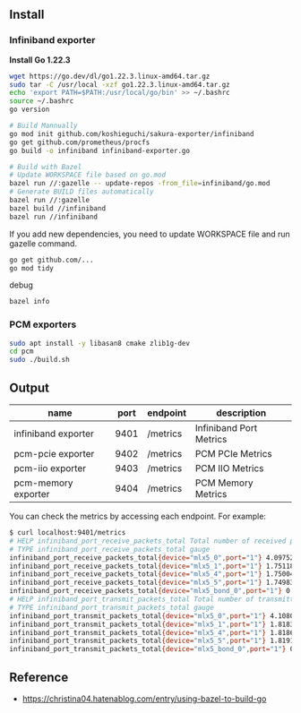 ## Install

### Infiniband exporter

**Install Go 1.22.3**

```sh
wget https://go.dev/dl/go1.22.3.linux-amd64.tar.gz
sudo tar -C /usr/local -xzf go1.22.3.linux-amd64.tar.gz
echo 'export PATH=$PATH:/usr/local/go/bin' >> ~/.bashrc
source ~/.bashrc
go version
```

```bash
# Build Mannually
go mod init github.com/koshieguchi/sakura-exporter/infiniband
go get github.com/prometheus/procfs
go build -o infiniband infiniband-exporter.go

# Build with Bazel
# Update WORKSPACE file based on go.mod
bazel run //:gazelle -- update-repos -from_file=infiniband/go.mod
# Generate BUILD files automatically
bazel run //:gazelle
bazel build //infiniband
bazel run //infiniband
```

If you add new dependencies, you need to update WORKSPACE file and run gazelle command.

```bash
go get github.com/...
go mod tidy
```

debug

```bash
bazel info
```

### PCM exporters

```bash
sudo apt install -y libasan8 cmake zlib1g-dev
cd pcm
sudo ./build.sh
```

## Output

| name                | port | endpoint | description             |
| ------------------- | ---- | -------- | ----------------------- |
| infiniband exporter | 9401 | /metrics | Infiniband Port Metrics |
| pcm-pcie exporter   | 9402 | /metrics | PCM PCIe Metrics        |
| pcm-iio exporter    | 9403 | /metrics | PCM IIO Metrics         |
| pcm-memory exporter | 9404 | /metrics | PCM Memory Metrics      |

You can check the metrics by accessing each endpoint. For example:

```sh
$ curl localhost:9401/metrics
# HELP infiniband_port_receive_packets_total Total number of received packets on InfiniBand port
# TYPE infiniband_port_receive_packets_total gauge
infiniband_port_receive_packets_total{device="mlx5_0",port="1"} 4.09752796e+08
infiniband_port_receive_packets_total{device="mlx5_1",port="1"} 1.7511881e+07
infiniband_port_receive_packets_total{device="mlx5_4",port="1"} 1.75004e+07
infiniband_port_receive_packets_total{device="mlx5_5",port="1"} 1.7498324e+07
infiniband_port_receive_packets_total{device="mlx5_bond_0",port="1"} 0
# HELP infiniband_port_transmit_packets_total Total number of transmitted packets on InfiniBand port
# TYPE infiniband_port_transmit_packets_total gauge
infiniband_port_transmit_packets_total{device="mlx5_0",port="1"} 4.10805799e+08
infiniband_port_transmit_packets_total{device="mlx5_1",port="1"} 1.8183523e+07
infiniband_port_transmit_packets_total{device="mlx5_4",port="1"} 1.8186901e+07
infiniband_port_transmit_packets_total{device="mlx5_5",port="1"} 1.819127e+07
infiniband_port_transmit_packets_total{device="mlx5_bond_0",port="1"} 0
```

## Reference

- https://christina04.hatenablog.com/entry/using-bazel-to-build-go
